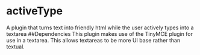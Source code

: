 # activeType
A plugin that turns text into friendly html while the user actively types into a textarea
##Dependencies
This plugin makes use of the TinyMCE plugin for use in a textarea. This allows textareas to be more UI
base rather than textual.
